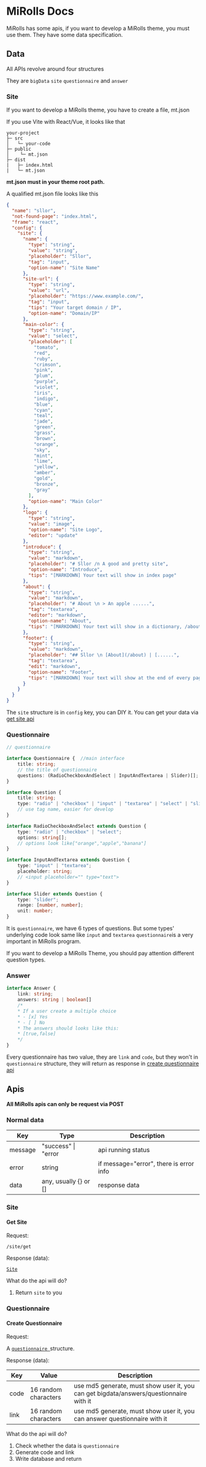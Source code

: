 # MiRolls Docs

MiRolls has some apis, if you want to develop a MiRolls theme, you must use them. They have some data specification.

## Data

All APIs revolve around four structures

They are ```bigData``` ```site``` ```questionnaire``` and ```answer```

### Site

If you want to develop a MiRolls theme, you have to create a file, mt.json

If you use Vite with React/Vue, it looks like that

```
your-project
├─ src
│   └─ your-code
├─ public
│    └─ mt.json
├─ dist
|   ├─ index.html
|   └─ mt.json
```

**mt.json must in your theme root path.**

A qualified mt.json file looks like this

``````json
{
  "name": "sllor",
  "not-found-page": "index.html",
  "frame": "react",
  "config": {
    "site": {
      "name": {
        "type": "string",
        "value": "string",
        "placeholder": "Sllor",
        "tag": "input",
        "option-name": "Site Name"
      },
      "site-url": {
        "type": "string",
        "value": "url",
        "placeholder": "https://www.example.com/",
        "tag": "input",
        "tips": "Your target domain / IP",
        "option-name": "Domain/IP"
      },
      "main-color": {
        "type": "string",
        "value": "select",
        "placeholder": [
          "tomato",
          "red",
          "ruby",
          "crimson",
          "pink",
          "plum",
          "purple",
          "violet",
          "iris",
          "indigo",
          "blue",
          "cyan",
          "teal",
          "jade",
          "green",
          "grass",
          "brown",
          "orange",
          "sky",
          "mint",
          "lime",
          "yellow",
          "amber",
          "gold",
          "bronze",
          "gray"
        ],
        "option-name": "Main Color"
      },
      "logo": {
        "type": "string",
        "value": "image",
        "option-name": "Site Logo",
        "editor": "update"
      },
      "introduce": {
        "type": "string",
        "value": "markdown",
        "placeholder": "# Sllor /n A good and pretty site",
        "option-name": "Introduce",
        "tips": "[MARKDOWN] Your text will show in index page"
      },
      "about": {
        "type": "string",
        "value": "markdown",
        "placeholder": "# About \n > An apple ......",
        "tag": "textarea",
        "editor": "markdown",
        "option-name": "About",
        "tips": "[MARKDOWN] Your text will show in a dictionary, /about"
      },
      "footer": {
        "type": "string",
        "value": "markdown",
        "placeholder": "## Sllor \n [About](/about) | [......",
        "tag": "textarea",
        "edit": "markdown",
        "option-name": "Footer",
        "tips": "[MARKDOWN] Your text will show at the end of every page."
      }
    }
  }
}
``````

The ```site``` structure is in ```config``` key, you can DIY it. You can get your data via [get site api](#get-site)

### Questionnaire

```typescript
// questionnaire

interface Questionnaire {  //main interface
    title: string;
    // the title of questionnaire
    questions: (RadioCheckboxAndSelect | InputAndTextarea | Slider)[];
}

interface Question {
    title: string;
    type: "radio" | "checkbox" | "input" | "textarea" | "select" | "slider";
    // use tag name, easier for develop
}

interface RadioCheckboxAndSelect extends Question {
    type: "radio" | "checkbox" | "select";
    options: string[];
    // options look like["orange","apple","banana"]
}

interface InputAndTextarea extends Question {
    type: "input" | "textarea";
    placeholder: string;
    // <input placeholder="" type="text">
}

interface Slider extends Question {
    type: "slider";
    range: [number, number];
    unit: number;
}
```

It is ```questionnaire```, we have 6 types of questions. But some types' underlying code look same like ```input```
and ```textarea```
```questionnaire```is a very important in MiRolls program.

If you want to develop a MiRolls Theme, you should pay attention different question types.

### Answer

```typescript
interface Answer {
    link: string;
    answers: string | boolean[]
    /* 
    * If a user create a multiple choice
    * - [x] Yes
    * - [ ] No
    * The answers should looks like this:
    * [true,false]
    */
}

```

Every questionnaire has two value, they are ```link``` and ```code```, but they won't in ```questionnaire``` structure,
they will return as response in [create questionnaire api](#create-questionnaire)

## Apis

**All MiRolls apis can only be request via POST**

### Normal data

| Key     | Type                  | Description                             |
|---------|-----------------------|-----------------------------------------|
| message | "success" \| "error   | api running status                      |
| error   | string                | if message="error", there is error info |
| data    | any, usually {} or [] | response data                           |

### Site

#### Get Site

Request:

```/site/get```

Response (data):

[```Site```](#site)

What do the api will do?

1. Return ```site``` to you

### Questionnaire

#### Create Questionnaire

Request:

A [```questionnaire ```](#Questionnaire)structure.

Response (data):

| Key  | Value                | Description                                                                            |
|------|----------------------|----------------------------------------------------------------------------------------|
| code | 16 random characters | use md5 generate, must show user it, you can get bigdata/answers/questionnaire with it |
| link | 16 random characters | use md5 generate, must show user it, you can answer questionnaire with it              |

What do the api will do?
1. Check whether the data is ```questionnaire```
2. Generate code and link
3. Write database and return


